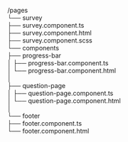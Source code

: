 /pages  
└── survey  
├── survey.component.ts  
├── survey.component.html  
├── survey.component.scss  
└── components  
├── progress-bar  
│   ├── progress-bar.component.ts  
│   └── progress-bar.component.html  
│  
├── question-page  
│   ├── question-page.component.ts  
│   └── question-page.component.html  
│  
└── footer  
├── footer.component.ts  
└── footer.component.html  
